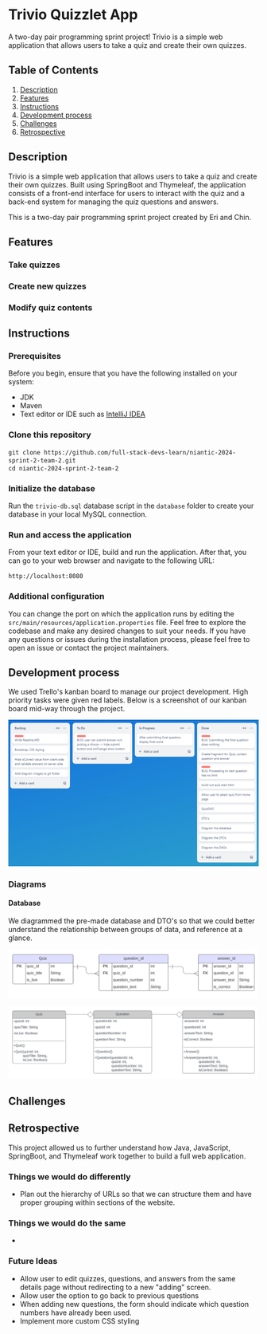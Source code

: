 # Trivio Quizzlet App
A two-day pair programming sprint project! Trivio is a simple web application that allows users to take a quiz and create their own quizzes.

## Table of Contents
1. [Description](#description)
2. [Features](#features)
3. [Instructions](#instructions)
4. [Development process](#development-process)
5. [Challenges](#challenges)
6. [Retrospective](#retrospective)

## Description
Trivio is a simple web application that allows users to take a quiz and create their own quizzes. Built using SpringBoot and Thymeleaf, the application consists of a front-end interface for users to interact with the quiz and a back-end system for managing the quiz questions and answers.

This is a two-day pair programming sprint project created by Eri and Chin.

## Features
### Take quizzes
### Create new quizzes
### Modify quiz contents

## Instructions
### Prerequisites
Before you begin, ensure that you have the following installed on your system:
- JDK
- Maven
- Text editor or IDE such as [IntelliJ IDEA](https://www.jetbrains.com/idea/)

### Clone this repository
```
git clone https://github.com/full-stack-devs-learn/niantic-2024-sprint-2-team-2.git
cd niantic-2024-sprint-2-team-2
```

### Initialize the database
Run the `trivio-db.sql` database script in the `database` folder to create your database in your local MySQL connection.

### Run and access the application
From your text editor or IDE, build and run the application. After that, you can go to your web browser and navigate to the following URL:
```
http://localhost:8080
```

### Additional configuration
You can change the port on which the application runs by editing the `src/main/resources/application.properties` file. Feel free to explore the codebase and make any desired changes to suit your needs. If you have any questions or issues during the installation process, please feel free to open an issue or contact the project maintainers.

## Development process
We used Trello's kanban board to manage our project development. High priority tasks were given red labels. Below is a screenshot of our kanban board mid-way through the project.

![trello-in-progress.png](/img/trello-in-progress.png)

### Diagrams
#### Database
We diagrammed the pre-made database and DTO's so that we could better understand the relationship between groups of data, and reference at a glance.

![trivio-database-diagram](/img/trivio-database-diagram.png)

![trivio-dto-diagram](/img/trivio-dto-diagram.png)

## Challenges


## Retrospective
This project allowed us to further understand how Java, JavaScript, SpringBoot, and Thymeleaf work together to build a full web application.

### Things we would do differently
- Plan out the hierarchy of URLs so that we can structure them and have proper grouping within sections of the website.

### Things we would do the same
- 

### Future Ideas
- Allow user to edit quizzes, questions, and answers from the same details page without redirecting to a new "adding" screen.
- Allow user the option to go back to previous questions
- When adding new questions, the form should indicate which question numbers have already been used.
- Implement more custom CSS styling